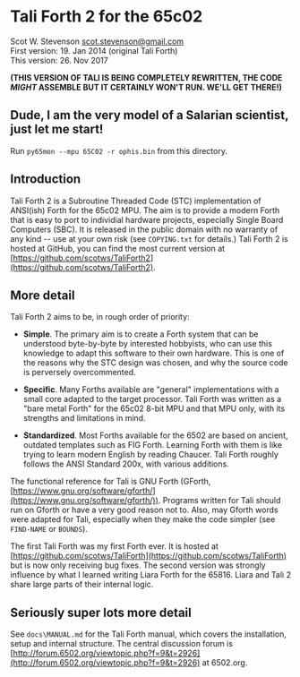 # Tali Forth 2 for the 65c02  
Scot W. Stevenson <scot.stevenson@gmail.com>   
First version: 19. Jan 2014 (original Tali Forth)  
This version: 26. Nov 2017   

**(THIS VERSION OF TALI IS BEING COMPLETELY REWRITTEN, THE CODE _MIGHT_ ASSEMBLE
BUT IT CERTAINLY WON'T RUN. WE'LL GET THERE!)**

## Dude, I am the very model of a Salarian scientist, just let me start!

Run `py65mon --mpu 65C02 -r ophis.bin` from this directory.


## Introduction

Tali Forth 2 is a Subroutine Threaded Code (STC) implementation of ANSI(ish)
Forth for the 65c02 MPU. The aim is to provide a modern Forth that is easy to
port to individial hardware projects, especially Single Board Computers (SBC).
It is released in the public domain with no warranty of any kind -- use at your
own risk (see `COPYING.txt` for details.) Tali Forth 2 is hosted at GitHub, you
can find the most current version at
[https://github.com/scotws/TaliForth2](https://github.com/scotws/TaliForth2).


## More detail 

Tali Forth 2 aims to be, in rough order of priority: 

- **Simple**. The primary aim is to create a Forth system that can be understood
  byte-by-byte by interested hobbyists, who can use this knowledge to adapt this
  software to their own hardware. This is one of the reasons why the STC design
  was chosen, and why the source code is perversely overcommented. 

- **Specific**. Many Forths available are "general" implementations with a small
  core adapted to the target processor. Tali Forth was written as a "bare metal
  Forth" for the 65c02 8-bit MPU and that MPU only, with its strengths and
  limitations in mind. 

- **Standardized**. Most Forths available for the 6502 are based on ancient,
  outdated templates such as FIG Forth. Learning Forth with them is like trying
  to learn modern English by reading Chaucer. Tali Forth roughly follows the
  ANSI Standard 200x, with various additions. 
  
The functional reference for Tali is GNU Forth (GForth,
[https://www.gnu.org/software/gforth/](https://www.gnu.org/software/gforth/)).
Programs written for Tali should run on Gforth or have a very good reason not
to. Also, may Gforth words were adapted for Tali, especially when they make the
code simpler (see `FIND-NAME` or `BOUNDS`). 

The first Tali Forth was my first Forth ever. It is hosted at 
[https://github.com/scotws/TaliForth](https://github.com/scotws/TaliForth) but
is now only receiving bug fixes. The second version was strongly influence by
what I learned writing Liara Forth for the 65816. Liara and Tali 2 share large
parts of their internal logic. 


## Seriously super lots more detail 

See `docs\MANUAL.md` for the Tali Forth manual, which covers the installation,
setup and internal structure. The central discussion forum is
[http://forum.6502.org/viewtopic.php?f=9&t=2926](http://forum.6502.org/viewtopic.php?f=9&t=2926)
at 6502.org.
